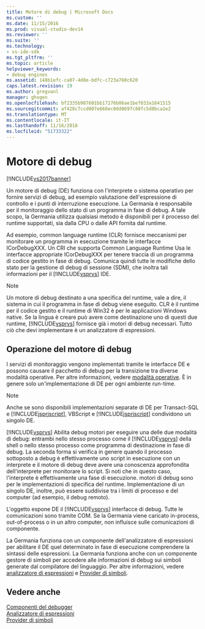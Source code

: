 ```yaml
---
title: Motore di debug | Microsoft Docs
ms.custom: ''
ms.date: 11/15/2016
ms.prod: visual-studio-dev14
ms.reviewer: ''
ms.suite: ''
ms.technology:
- vs-ide-sdk
ms.tgt_pltfrm: ''
ms.topic: article
helpviewer_keywords:
- debug engines
ms.assetid: 148b1efc-ca07-4d8e-bdfc-c723a760c620
caps.latest.revision: 19
ms.author: gregvanl
manager: ghogen
ms.openlocfilehash: bf2335b907601bb17276b06ae1bef033a1641515
ms.sourcegitcommit: af428c7ccd007e668ec0dd8697c88fc5d8bca1e2
ms.translationtype: MT
ms.contentlocale: it-IT
ms.lasthandoff: 11/16/2018
ms.locfileid: "51733322"
---
```

# <a name="debug-engine"></a>Motore di debug
[!INCLUDE[vs2017banner](../../includes/vs2017banner.md)]

Un motore di debug (DE) funziona con l'interprete o sistema operativo per fornire servizi di debug, ad esempio valutazione dell'espressione di controllo e i punti di interruzione esecuzione. La Germania è responsabile per il monitoraggio dello stato di un programma in fase di debug. A tale scopo, la Germania utilizza qualsiasi metodo è disponibili per il processo del runtime supportati, sia dalla CPU o dalle API fornita dal runtime.  
  
 Ad esempio, common language runtime (CLR) fornisce meccanismi per monitorare un programma in esecuzione tramite le interfacce ICorDebugXXX. Un CRI che supporta Common Language Runtime Usa le interfacce appropriate ICorDebugXXX per tenere traccia di un programma di codice gestito in fase di debug. Comunica quindi tutte le modifiche dello stato per la gestione di debug di sessione (SDM), che inoltra tali informazioni per il [!INCLUDE[vsprvs](../../includes/vsprvs-md.md)] IDE.  
  
> [!NOTE]
>  Un motore di debug destinato a una specifica del runtime, vale a dire, il sistema in cui il programma in fase di debug viene eseguito. CLR è il runtime per il codice gestito e il runtime di Win32 è per le applicazioni Windows native. Se la lingua è creare può avere come destinazione uno di questi due runtime, [!INCLUDE[vsprvs](../../includes/vsprvs-md.md)] fornisce già i motori di debug necessari. Tutto ciò che devi implementare è un analizzatore di espressioni.  
  
## <a name="debug-engine-operation"></a>Operazione del motore di debug  
 I servizi di monitoraggio vengono implementati tramite le interfacce DE e possono causare il pacchetto di debug per la transizione tra diverse modalità operative. Per altre informazioni, vedere [modalità operative](../../extensibility/debugger/operational-modes.md). È in genere solo un'implementazione di DE per ogni ambiente run-time.  
  
> [!NOTE]
>  Anche se sono disponibili implementazioni separate di DE per Transact-SQL e [!INCLUDE[jsprjscript](../../includes/jsprjscript-md.md)], VBScript e [!INCLUDE[jsprjscript](../../includes/jsprjscript-md.md)] condividono un singolo DE.  
  
 [!INCLUDE[vsprvs](../../includes/vsprvs-md.md)] Abilita debug motori per eseguire una delle due modalità di debug: entrambi nello stesso processo come il [!INCLUDE[vsprvs](../../includes/vsprvs-md.md)] della shell o nello stesso processo come programma di destinazione in fase di debug. La seconda forma si verifica in genere quando il processo sottoposto a debug è effettivamente uno script in esecuzione con un interprete e il motore di debug deve avere una conoscenza approfondita dell'interprete per monitorare lo script. Si noti che in questo caso, l'interprete è effettivamente una fase di esecuzione. motori di debug sono per le implementazioni di specifica del runtime. Implementazione di un singolo DE, inoltre, può essere suddivise tra i limiti di processo e del computer (ad esempio, il debug remoto).  
  
 L'oggetto espone DE il [!INCLUDE[vsprvs](../../includes/vsprvs-md.md)] interfacce di debug. Tutte le comunicazioni sono tramite COM. Se la Germania viene caricato in-process, out-of-process o in un altro computer, non influisce sulle comunicazioni di componente.  
  
 La Germania funziona con un componente dell'analizzatore di espressioni per abilitare il DE quel determinato in fase di esecuzione comprendere la sintassi delle espressioni. La Germania funziona anche con un componente gestore di simboli per accedere alle informazioni di debug sui simboli generate dal compilatore del linguaggio. Per altre informazioni, vedere [analizzatore di espressioni](../../extensibility/debugger/expression-evaluator.md) e [Provider di simboli](../../extensibility/debugger/symbol-provider.md).  
  
## <a name="see-also"></a>Vedere anche  
 [Componenti del debugger](../../extensibility/debugger/debugger-components.md)   
 [Analizzatore di espressioni](../../extensibility/debugger/expression-evaluator.md)   
 [Provider di simboli](../../extensibility/debugger/symbol-provider.md)

